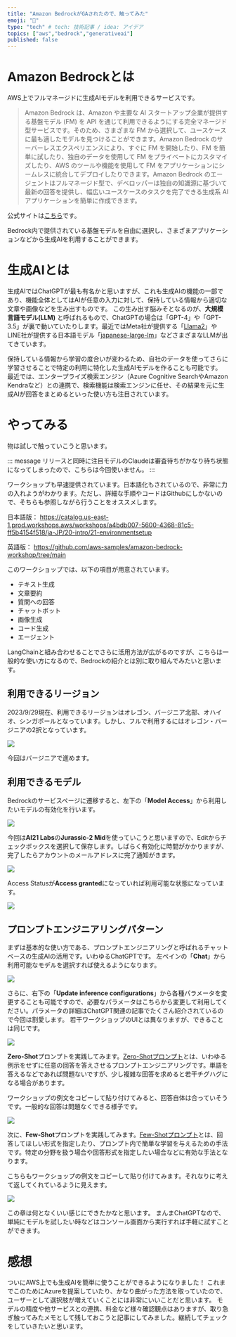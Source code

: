 ```yaml
---
title: "Amazon BedrockがGAされたので、触ってみた"
emoji: "🌟"
type: "tech" # tech: 技術記事 / idea: アイデア
topics: ["aws","bedrock","generativeai"]
published: false
---
```

# Amazon Bedrockとは
AWS上でフルマネージドに生成AIモデルを利用できるサービスです。

> Amazon Bedrock は、Amazon や主要な AI スタートアップ企業が提供する基盤モデル (FM) を API を通じて利用できるようにする完全マネージド型サービスです。そのため、さまざまな FM から選択して、ユースケースに最も適したモデルを見つけることができます。Amazon Bedrock のサーバーレスエクスペリエンスにより、すぐに FM を開始したり、FM を簡単に試したり、独自のデータを使用して FM をプライベートにカスタマイズしたり、AWS のツールや機能を使用して FM をアプリケーションにシームレスに統合してデプロイしたりできます。Amazon Bedrock のエージェントはフルマネージド型で、デベロッパーは独自の知識源に基づいて最新の回答を提供し、幅広いユースケースのタスクを完了できる生成系 AI アプリケーションを簡単に作成できます。

公式サイトは[こちら](https://aws.amazon.com/jp/bedrock/)です。

Bedrock内で提供されている基盤モデルを自由に選択し、さまざまアプリケーションなどから生成AIを利用することができます。

# 生成AIとは
生成AIではChatGPTが最も有名かと思いますが、これも生成AIの機能の一部であり、機能全体としてはAIが任意の入力に対して、保持している情報から適切な文章や画像などを生み出すものです。
この生み出す脳みそとなるのが、**大規模言語モデル(LLM)** と呼ばれるもので、ChatGPTの場合は「GPT-4」や「GPT-3.5」が裏で動いていたりします。最近ではMeta社が提供する「[Llama2](https://ai.meta.com/llama/)」やLINE社が提供する日本語モデル「[japanese-large-lm](https://engineering.linecorp.com/ja/blog/3.6-billion-parameter-japanese-language-model)」などさまざまなLLMが出てきています。

保持している情報から学習の度合いが変わるため、自社のデータを使ってさらに学習させることで特定の利用に特化した生成AIモデルを作ることも可能です。
最近では、エンタープライズ検索エンジン（Azure Cognitive SearchやAmazon Kendraなど）との連携で、検索機能は検索エンジンに任せ、その結果を元に生成AIが回答をまとめるといった使い方も注目されています。


# やってみる
物は試しで触っていこうと思います。

::: message
リリースと同時に注目モデルのClaudeは審査待ちがかなり待ち状態になってしまったので、こちらは今回使いません。
:::

ワークショップも早速提供されています。日本語化もされているので、非常に力の入れようがわかります。ただし、詳細な手順やコードはGithubにしかないので、そちらも参照しながら行うことをオススメします。

日本語版：
https://catalog.us-east-1.prod.workshops.aws/workshops/a4bdb007-5600-4368-81c5-ff5b4154f518/ja-JP/20-intro/21-environmentsetup

英語版：
https://github.com/aws-samples/amazon-bedrock-workshop/tree/main

このワークショップでは、以下の項目が用意されています。

* テキスト生成
* 文章要約
* 質問への回答
* チャットボット
* 画像生成
* コード生成
* エージェント

LangChainと組み合わせることでさらに活用方法が広がるのですが、こちらは一般的な使い方になるので、Bedrockの紹介とは別に取り組んでみたいと思います。

## 利用できるリージョン
2023/9/29現在、利用できるリージョンはオレゴン、バージニア北部、オハイオ、シンガポールとなっています。しかし、フルで利用するにはオレゴン・バージニアの2択となっています。

![](https://storage.googleapis.com/zenn-user-upload/c5682bc423d7-20230929.png)

今回はバージニアで進めます。


## 利用できるモデル
Bedrockのサービスページに遷移すると、左下の「**Model Access**」から利用したいモデルの有効化を行います。

![](https://storage.googleapis.com/zenn-user-upload/340ee9a57f57-20230929.png)

今回は**AI21 Labs**の**Jurassic-2 Mid**を使っていこうと思いますので、Editからチェックボックスを選択して保存します。しばらく有効化に時間がかかりますが、完了したらアカウントのメールアドレスに完了通知がきます。

![](https://storage.googleapis.com/zenn-user-upload/f413c116900f-20230929.png)

Access Statusが**Access granted**になっていれば利用可能な状態になっています。

![](https://storage.googleapis.com/zenn-user-upload/b6cb24113f5b-20230929.png)


## プロンプトエンジニアリングパターン
まずは基本的な使い方である、プロンプトエンジニアリングと呼ばれるチャットベースの生成AIの活用です。いわゆるChatGPTです。
左ペインの「**Chat**」から利用可能なモデルを選択すれば使えるようになります。

![](https://storage.googleapis.com/zenn-user-upload/987be2f5d7fc-20230929.png)

さらに、右下の「**Update inference configurations**」から各種パラメータを変更することも可能ですので、必要なパラメータはこちらから変更して利用してください。パラメータの詳細はChatGPT関連の記事でたくさん紹介されているので今回は割愛します。
若干ワークショップのUIとは異なりますが、できることは同じです。

![](https://storage.googleapis.com/zenn-user-upload/37d3a5baacdf-20230929.png)

**Zero-Shot**プロンプトを実践してみます。[Zero-Shotプロンプト](https://www.promptingguide.ai/jp/techniques/zeroshot)とは、いわゆる例示をせずに任意の回答を答えさせるプロンプトエンジニアリングです。単語を答えるなどであれば問題ないですが、少し複雑な回答を求めると若干チグハグになる場合があります。

ワークショップの例文をコピーして貼り付けてみると、回答自体は合っていそうです。一般的な回答は問題なくできる様子です。

![](https://storage.googleapis.com/zenn-user-upload/20656fa34748-20230929.png)

次に、**Few-Shot**プロンプトを実践してみます。[Few-Shotプロンプト](https://www.promptingguide.ai/jp/techniques/fewshot)とは、回答してほしい形式を指定したり、プロンプト内で簡単な学習を与えるための手法です。特定の分野を扱う場合や回答形式を指定したい場合などに有効な手法となります。

こちらもワークショップの例文をコピーして貼り付けてみます。それなりに考えて返してくれているように見えます。

![](https://storage.googleapis.com/zenn-user-upload/7ba573a3686a-20230929.png)

この章は何となくいい感じにできたかなと思います。
まんまChatGPTなので、単純にモデルを試したい時などはコンソール画面から実行すれば手軽に試すことができます。


# 感想
ついにAWS上でも生成AIを簡単に使うことができるようになりました！
これまでこのためにAzureを提案していたり、かなり曲がった方法を取っていたので、ユーザーとして選択肢が増えていくことには非常にいいことだと思います。
モデルの精度や他サービスとの連携、料金など様々確認観点はありますが、取り急ぎ触ってみたメモとして残しておこうと記事にしてみました。継続してチェックをしていきたいと思います。




